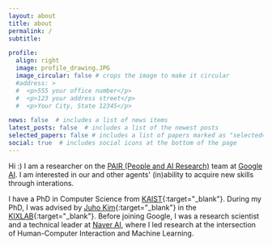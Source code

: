 ```yaml
---
layout: about
title: about
permalink: /
subtitle:

profile:
  align: right
  image: profile_drawing.JPG
  image_circular: false # crops the image to make it circular
  #address: >
  #  <p>555 your office number</p>
  #  <p>123 your address street</p>
  #  <p>Your City, State 12345</p>

news: false  # includes a list of news items
latest_posts: false  # includes a list of the newest posts
selected_papers: false # includes a list of papers marked as "selected={true}"
social: true  # includes social icons at the bottom of the page
---
```


Hi :) I am a researcher on the [PAIR (People and AI Research)](https://pair.withgoogle.com/) team at [Google AI](https://ai.google/). I am interested in our and other agents' (in)ability to acquire new skills through interations.

I have a PhD in Computer Science from [KAIST](http://www.kaist.ac.kr){:target="\_blank"}. During my PhD, I was advised by [Juho Kim](http://juhokim.com){:target="\_blank"} in the [KIXLAB](http://kixlab.org){:target="\_blank"}. Before joining Google, I was a research scientist and a technical leader at [Naver AI](https://naver-career.gitbook.io/en/teams/clova-cic/ai-lab), where I led research at the intersection of Human-Computer Interaction and Machine Learning.

<!-- In the past,
I studied Computer Science, Financial Engineering from KAIST, Finance from Simon Business School @ University of Rochester, and Statistics from Rutgers University. I have worked at an Hedge Fund in NYC trying to beat the market by relentlessly crunching numbers prior to coming (back) to KAIST. I've spent two years in the reinforcement learning (as a subfield of machine learning) research group at KAIST as a Ph.D student before joining KIXLAB (the KAIST Interaction Lab). -->

<!-- I taught lab sessions for the mandatory Introduction to Programming course at KAIST from 2015-2018 as a Head TA. I enjoyed working with 40 TAs and interacting with 450-500 students each semester. -->